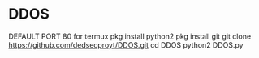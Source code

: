 # DDOS
DEFAULT PORT 80
for termux
pkg install python2
pkg install git
git clone https://github.com/dedsecproyt/DDOS.git
cd DDOS
python2 DDOS.py
